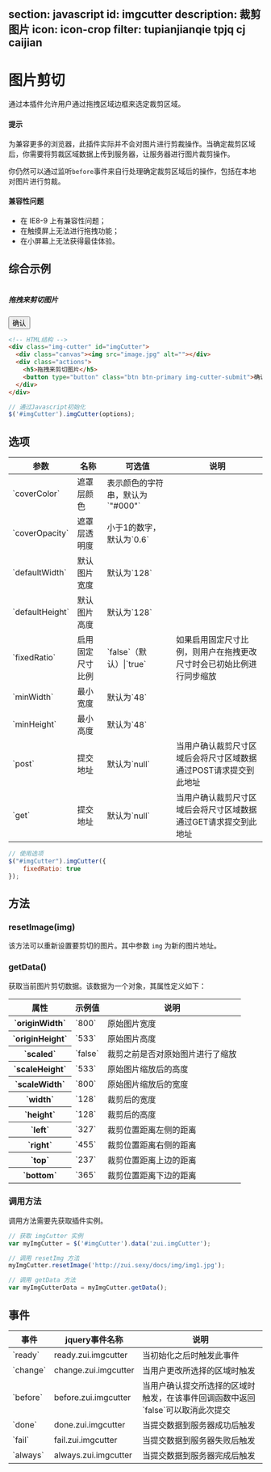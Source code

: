 ﻿section: javascript
id: imgcutter
description: 裁剪图片
icon: icon-crop
filter: tupianjianqie tpjq cj caijian
---

# 图片剪切

<style>
.img-cutter-info {margin-bottom: 10px}
</style>

通过本插件允许用户通过拖拽区域边框来选定裁剪区域。

<div class="alert alert-warning">
  <h4>提示</h4>
  <p>为兼容更多的浏览器，此插件实际并不会对图片进行剪裁操作。当确定裁剪区域后，你需要将剪裁区域数据上传到服务器，让服务器进行图片裁剪操作。</p>
  <p>你仍然可以通过监听<code>before</code>事件来自行处理确定裁剪区域后的操作，包括在本地对图片进行剪裁。</p>
</div>

<div class="alert alert-danger">
  <h4>兼容性问题</h4>
  <ul>
    <li>在 IE8-9 上有兼容性问题；</li>
    <li>在触摸屏上无法进行拖拽功能；</li>
    <li>在小屏幕上无法获得最佳体验。</li>
  </ul>
</div>

## 综合示例

<div class="example">
  <div class="img-cutter" id="imgCutter">
    <div class="canvas"><img src="docs/img/slide1.jpg" alt=""></div>
    <div class="actions">
      <h5>拖拽来剪切图片</h5>
      <div class="img-cutter-info small"></div>
      <button type="button" class="btn btn-primary img-cutter-submit">确认</button>
    </div>
  </div>
</div>

```html
<!-- HTML结构 -->
<div class="img-cutter" id="imgCutter">
  <div class="canvas"><img src="image.jpg" alt=""></div>
  <div class="actions">
    <h5>拖拽来剪切图片</h5>
    <button type="button" class="btn btn-primary img-cutter-submit">确认</button>
  </div>
</div>
```

```js
// 通过Javascript初始化
$('#imgCutter').imgCutter(options);
```

## 选项

<table class="table table-bordered">
  <thead>
    <tr>
      <th>参数</th>
      <th>名称</th>
      <th>可选值</th>
      <th>说明</th>
    </tr>
  </thead>
  <tbody>
    <tr>
      <td>`coverColor`</td>
      <td>遮罩层颜色</td>
      <td>表示颜色的字符串，默认为`"#000"`</td>
      <td></td>
    </tr>
    <tr>
      <td>`coverOpacity`</td>
      <td>遮罩层透明度</td>
      <td>小于1的数字，默认为`0.6`</td>
      <td></td> 
    </tr>
    <tr>
      <td>`defaultWidth`</td>
      <td>默认图片宽度</td>
      <td>默认为`128`</td>
    </tr>
    <tr>
      <td>`defaultHeight`</td>
      <td>默认图片高度</td>
      <td>默认为`128`</td>
    </tr>
    <tr>
      <td>`fixedRatio`</td>
      <td>启用固定尺寸比例</td>
      <td>`false`（默认）|`true`</td>
      <td>如果启用固定尺寸比例，则用户在拖拽更改尺寸时会已初始比例进行同步缩放</td>
    </tr>
    <tr>
      <td>`minWidth`</td>
      <td>最小宽度</td>
      <td>默认为`48`</td>
    </tr>
    <tr>
      <td>`minHeight`</td>
      <td>最小高度</td>
      <td>默认为`48`</td>
    </tr>
    <tr>
      <td>`post`</td>
      <td>提交地址</td>
      <td>默认为`null`</td>
      <td>当用户确认裁剪尺寸区域后会将尺寸区域数据通过POST请求提交到此地址</td>
    </tr>
    <tr>
      <td>`get`</td>
      <td>提交地址</td>
      <td>默认为`null`</td>
      <td>当用户确认裁剪尺寸区域后会将尺寸区域数据通过GET请求提交到此地址</td>
    </tr>
  </tbody>
</table>

```js
// 使用选项
$("#imgCutter").imgCutter({
    fixedRatio: true
});
```

## 方法

### <span class="code">resetImage(img)</span>

该方法可以重新设置要剪切的图片。其中参数 `img` 为新的图片地址。

### <span class="code">getData()</span>

获取当前图片剪切数据。该数据为一个对象，其属性定义如下：

<table class="table table-bordered table-condensed">
  <thead>
    <th>属性</th>
    <th>示例值</th>
    <th>说明</th>
  </thead>
  <tbody>
    <tr>
      <th>`originWidth`</th>
      <td>`800`</td>
      <td>原始图片宽度</td>
    </tr>
    <tr>
      <th>`originHeight`</th>
      <td>`533`</td>
      <td>原始图片高度</td>
    </tr>
    <tr>
      <th>`scaled`</th>
      <td>`false`</td>
      <td>裁剪之前是否对原始图片进行了缩放</td>
    </tr>
    <tr>
      <th>`scaleHeight`</th>
      <td>`533`</td>
      <td>原始图片缩放后的高度</td>
    </tr>
    <tr>
      <th>`scaleWidth`</th>
      <td>`800`</td>
      <td>原始图片缩放后的宽度</td>
    </tr>
    <tr>
      <th>`width`</th>
      <td>`128`</td>
      <td>裁剪后的宽度</td>
    </tr>
    <tr>
      <th>`height`</th>
      <td>`128`</td>
      <td>裁剪后的高度</td>
    </tr>
    <tr>
      <th>`left`</th>
      <td>`327`</td>
      <td>裁剪位置距离左侧的距离</td>
    </tr>
    <tr>
      <th>`right`</th>
      <td>`455`</td>
      <td>裁剪位置距离右侧的距离</td>
    </tr>
    <tr>
      <th>`top`</th>
      <td>`237`</td>
      <td>裁剪位置距离上边的距离</td>
    </tr>
    <tr>
      <th>`bottom`</th>
      <td>`365`</td>
      <td>裁剪位置距离下边的距离</td>
    </tr>
  </tbody>
</table>

### 调用方法

调用方法需要先获取插件实例。

```js
// 获取 imgCutter 实例
var myImgCutter = $('#imgCutter').data('zui.imgCutter');

// 调用 resetImg 方法
myImgCutter.resetImage('http://zui.sexy/docs/img/img1.jpg');

// 调用 getData 方法
var myImgCutterData = myImgCutter.getData();
```

## 事件

<table class="table table-bordered">
  <thead>
    <tr>
      <th>事件</th>
      <th>jquery事件名称</th>
      <th>说明</th>
    </tr>
  </thead>
  <tbody>
    <tr>
      <td>`ready`</td>
      <td>ready.zui.imgcutter</td>
      <td>当初始化之后时触发此事件</td>
    </tr>
    <tr>
      <td>`change`</td>
      <td>change.zui.imgcutter</td>
      <td>当用户更改所选择的区域时触发</td>
    </tr>
    <tr>
      <td>`before`</td>
      <td>before.zui.imgcutter</td>
      <td>当用户确认提交所选择的区域时触发，在该事件回调函数中返回`false`可以取消此次提交</td>
    </tr>
    <tr>
      <td>`done`</td>
      <td>done.zui.imgcutter</td>
      <td>当提交数据到服务器成功后触发</td>
    </tr>
    <tr>
      <td>`fail`</td>
      <td>fail.zui.imgcutter</td>
      <td>当提交数据到服务器失败后触发</td>
    </tr>
    <tr>
      <td>`always`</td>
      <td>always.zui.imgcutter</td>
      <td>当提交数据到服务器完成后触发</td>
    </tr>
  </tbody>
</table>

<script src="dist/lib/imgcutter/zui.imgcutter.js"></script>
<link rel="stylesheet" href="dist/lib/imgcutter/zui.imgcutter.css">
<script>
function afterPageLoad() {
    var $imgCutterInfo = $('.img-cutter-info');
    $("#imgCutter").imgCutter({
        fixedRatio: true, 
        before: function(e) {
            window.bootbox.alert('<h3>准备提交的数据</h3><table class="table table-bordered table-condensed"><thead><th>属性</th><th>实际值</th><th>说明</th></thead><tbody><tr><th>originWidth</th><td>{originWidth}</td><td>原始图片宽度</td></tr><tr><th>originHeight</th><td>{originHeight}</td><td>原始图片高度</td></tr><tr><th>scaled</th><td>{scaled}</td><td>裁剪之前是否对原始图片进行了缩放</td></tr><tr><th>scaleHeight</th><td>{scaleHeight}</td><td>原始图片缩放后的高度</td></tr><tr><th>scaleWidth</th><td>{scaleWidth}</td><td>原始图片缩放后的宽度</td></tr><tr><th>width</th><td>{width}</td><td>裁剪后的宽度</td></tr><tr><th>height</th><td>{height}</td><td>裁剪后的高度</td></tr><tr><th>left</th><td>{left}</td><td>裁剪位置距离左侧的距离</td></tr><tr><th>right</th><td>{right}</td><td>裁剪位置距离右侧的距离</td></tr><tr><th>top</th><td>{top}</td><td>裁剪位置距离上边的距离</td></tr><tr><th>bottom</th><td>{bottom}</td><td>裁剪位置距离下边的距离</td></tr></tbody></table>'.format(e));
        },
        change: function(e) {
            $imgCutterInfo.text("宽度：{width}px，高度：{height}px，上边：{top}px，下边：{bottom}px，左边：{left}px，右边：{right}px".format(e));
        }
    });
}
</script>
